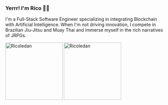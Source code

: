 ### Yerrr! I'm Rico 👋🏾

I'm a Full-Stack Software Engineer specializing in integrating Blockchain with Artificial Intelligence. When I'm not driving innovation, I compete in Brazilian Jiu-Jitsu and Muay Thai and immerse myself in the rich narratives of JRPGs.

<div>
  <img height="180em" src="https://github-readme-stats-git-masterrstaa-rickstaa.vercel.app/api?username=ricoledan&theme=dark&show_icons=true" alt="Ricoledan" />
  <img height="180em" src="https://github-readme-stats-git-masterrstaa-rickstaa.vercel.app/api/top-langs/?username=ricoledan&theme=dark&layout=compact&show_icons=true&langs_count=8" alt="Ricoledan" />
</div>
